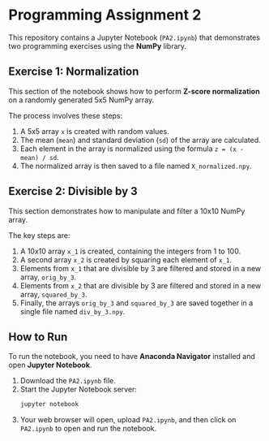 # Programming Assignment 2

This repository contains a Jupyter Notebook (`PA2.ipynb`) that demonstrates two programming exercises using the **NumPy** library.

## Exercise 1: Normalization

This section of the notebook shows how to perform **Z-score normalization** on a randomly generated 5x5 NumPy array.

The process involves these steps:
1.  A 5x5 array `x` is created with random values.
2.  The mean (`mean`) and standard deviation (`sd`) of the array are calculated.
3.  Each element in the array is normalized using the formula `z = (x - mean) / sd`.
4.  The normalized array is then saved to a file named `X_normalized.npy`.

## Exercise 2: Divisible by 3

This section demonstrates how to manipulate and filter a 10x10 NumPy array.

The key steps are:
1.  A 10x10 array `x_1` is created, containing the integers from 1 to 100.
2.  A second array `x_2` is created by squaring each element of `x_1`.
3.  Elements from `x_1` that are divisible by 3 are filtered and stored in a new array, `orig_by_3`.
4.  Elements from `x_2` that are divisible by 3 are filtered and stored in a new array, `squared_by_3`.
5.  Finally, the arrays `orig_by_3` and `squared_by_3` are saved together in a single file named `div_by_3.npy`.

## How to Run

To run the notebook, you need to have **Anaconda Navigator** installed and open **Jupyter Notebook**.

1.  Download the `PA2.ipynb` file.
2.  Start the Jupyter Notebook server:
    ```bash
    jupyter notebook
    ```
3.  Your web browser will open, upload `PA2.ipynb`, and then click on `PA2.ipynb` to open and run the notebook.
